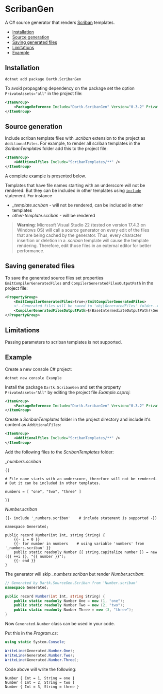 # ScribanGen

A C# source generator that renders [Scriban](https://github.com/scriban/scriban) templates.

- [Installation](#installation)
- [Source generation](#source-generation)
- [Saving generated files](#saving-generated-files)
- [Limitations](#limitations)
- [Example](#example)


## Installation

```text
dotnet add package Dartk.ScribanGen
```

To avoid propagating dependency on the package set the option `PrivateAssets="all"` in the project file:

```xml
<ItemGroup>
    <PackageReference Include="Dartk.ScribanGen" Version="0.3.2" PrivateAssets="All" />
</ItemGroup>
```

## Source generation

Include scriban template files with *.scriban* extension to the project as `AdditionalFiles`. For example, to render all scriban templates in the *ScribanTemplates* folder add this to the project file:

```xml
<ItemGroup>
    <AdditionalFiles Include="ScribanTemplates/**" />
</ItemGroup>
```

A [complete example](#example) is presented below.

Templates that have file names starting with an underscore will not be rendered. But they can be included in other templates using [`include`](https://github.com/scriban/scriban/blob/master/doc/language.md#911-include-name-arg1argn) statement. For instance

* *_template.scriban* - will not be rendered, can be included in other templates
* *other-template.scriban* - will be rendered

> **Warning**: Microsoft Visual Studio 22 (tested on version 17.4.3 on Windows OS) will call a source generator on every edit of the files that are being cached by the generator. Thus, every character insertion or deletion in a *.scriban* template will cause the template rendering. Therefore, edit those files in an external editor for better performance.


## Saving generated files

To save the generated source files set properties `EmitCompilerGeneratedFiles` and `CompilerGeneratedFilesOutputPath` in the project file:

```xml
<PropertyGroup>
    <EmitCompilerGeneratedFiles>true</EmitCompilerGeneratedFiles>
    <!--Generated files will be saved to 'obj\GeneratedFiles' folder-->
    <CompilerGeneratedFilesOutputPath>$(BaseIntermediateOutputPath)\GeneratedFiles</CompilerGeneratedFilesOutputPath>
</PropertyGroup>
```


## Limitations

Passing parameters to scriban templates is not supported.


## Example

Create a new console C# project:

```text
dotnet new console Example
```

Install the package `Dartk.ScribanGen` and set the property `PrivateAssets="All"` by editing the project file *Example.csproj*:

```xml
<ItemGroup>
    <PackageReference Include="Dartk.ScribanGen" Version="0.3.2" PrivateAssets="All"/>
</ItemGroup>
```

Create a *ScribanTemplates* folder in the project directory and include it's content as `AdditionalFiles`:

```xml
<ItemGroup>
    <AdditionalFiles Include="ScribanTemplates/**" />
</ItemGroup>
```

Add the following files to the *ScribanTemplates* folder:

*_numbers.scriban*

```liquid
{{

# File name starts with an underscore, therefore will not be rendered.
# But it can be included in other templates.

numbers = [ "one", "two", "three" ]

}}
```

*Number.scriban*

```liquid
{{- include '_numbers.scriban'    # include statement is supported -}}

namespace Generated;

public record Number(int Int, string String) {
    {{- i = 0 }}
    {{- for number in numbers    # using variable 'numbers' from '_numbers.scriban' }}
    public static readonly Number {{ string.capitalize number }} = new ({{ ++i }}, "{{ number }}");
    {{- end }}
}
```

The generator will skip *_numbers.scriban* but render *Number.scriban*:

```c#
// Generated by Dartk.SourceGen.Scriban from 'Number.scriban'
namespace Generated;

public record Number(int Int, string String) {
    public static readonly Number One = new (1, "one");
    public static readonly Number Two = new (2, "two");
    public static readonly Number Three = new (3, "three");
}
```

Now `Generated.Number` class can be used in your code.

Put this in the *Program.cs*:

```c#
using static System.Console;

WriteLine(Generated.Number.One);
WriteLine(Generated.Number.Two);
WriteLine(Generated.Number.Three);
```

Code above will write the following:

```text
Number { Int = 1, String = one }
Number { Int = 2, String = two }
Number { Int = 3, String = three }
```